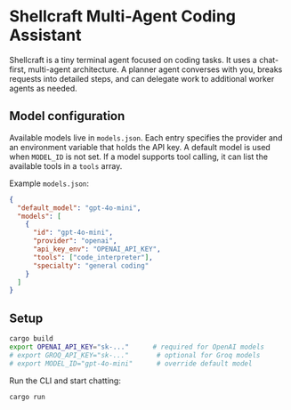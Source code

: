 # Shellcraft Multi-Agent Coding Assistant

Shellcraft is a tiny terminal agent focused on coding tasks. It uses a
chat-first, multi-agent architecture. A planner agent converses with you,
breaks requests into detailed steps, and can delegate work to additional
worker agents as needed.

## Model configuration

Available models live in `models.json`. Each entry specifies the provider
and an environment variable that holds the API key. A default model is used
when `MODEL_ID` is not set. If a model supports tool calling, it can list the
available tools in a `tools` array.

Example `models.json`:
```json
{
  "default_model": "gpt-4o-mini",
  "models": [
    {
      "id": "gpt-4o-mini",
      "provider": "openai",
      "api_key_env": "OPENAI_API_KEY",
      "tools": ["code_interpreter"],
      "specialty": "general coding"
    }
  ]
}
```

## Setup

```bash
cargo build
export OPENAI_API_KEY="sk-..."      # required for OpenAI models
# export GROQ_API_KEY="sk-..."       # optional for Groq models
# export MODEL_ID="gpt-4o-mini"      # override default model
```

Run the CLI and start chatting:

```bash
cargo run
```
